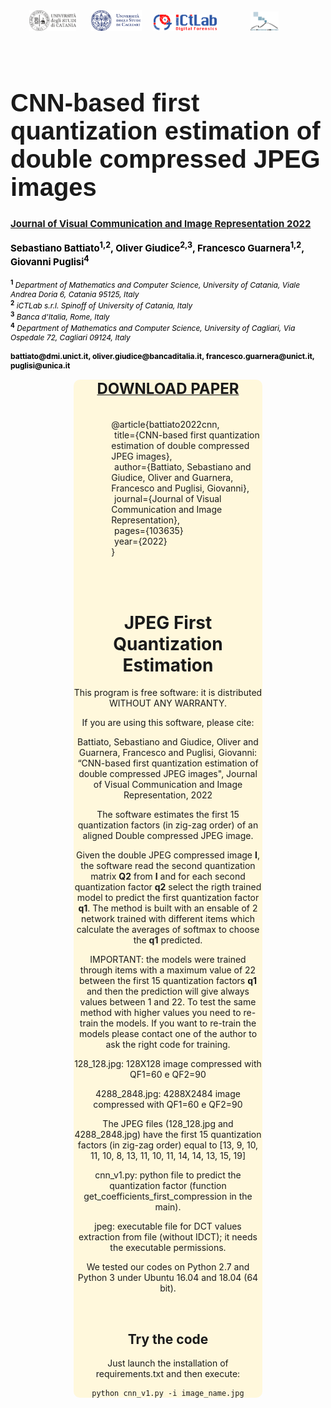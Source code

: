 <div style="text-align:center">
<a href="http://www.dmi.unict.it/"><img src="img/unict.png" width="15%" hspace="5" target="_blank"></a>
<a style="margin-left:2%" href="http://www.unica.it/"><img src="img/unica.png" width="16%" hspace="5" target="_blank"></a>
<a style="margin-left:2%" href="https://www.ictlab.srl/"><img src="img/ictlab.png" width="20%" target="_blank"></a>
<a href="https://iplab.dmi.unict.it/"><img src="img/iplab.png" width="9%" hspace="50" target="_blank"></a>
</div>
<br><br>

<h1  style="font-family: Arial;  font-size: 40px;"><b>CNN-based first quantization estimation of double compressed JPEG images</b></h1>

<div style="font-size:15px; color:black"><b><a href="https://www.sciencedirect.com/journal/journal-of-visual-communication-and-image-representation" target="_blank">Journal of Visual Communication and Image Representation 2022</a></b></div>
<br>

<div style="font-size:15px; color:black"><b>Sebastiano Battiato<sup>1,2</sup>, Oliver Giudice<sup>2,3</sup>, Francesco Guarnera<sup>1,2</sup>, Giovanni Puglisi<sup>4</sup></b></div>
<br>
<div style="font-size:12px; color:black"><sup><b>1</b></sup> <em>Department of Mathematics and Computer Science, University of Catania, Viale Andrea Doria 6, Catania 95125, Italy</em><br>
	<sup><b>2</b></sup> <em>iCTLab s.r.l. Spinoff of University of Catania, Italy</em><br>
	<sup><b>3</b></sup> <em>Banca d'Italia, Rome, Italy</em><br>
	<sup><b>4</b></sup> <em>Department of Mathematics and Computer Science, University of Cagliari, Via Ospedale 72, Cagliari 09124, Italy</em><br>
	<br>
	<b>battiato@dmi.unict.it, oliver.giudice@bancaditalia.it, francesco.guarnera@unict.it, puglisi@unica.it</b>
	<br><br>
</div>
<div style="text-align: center; background-color: cornsilk; border-radius: 10px;margin-left: 20%;margin-right: 20%;width: 60%">

<center>
<a href="https://www.sciencedirect.com/science/article/pii/S1047320322001559"><font size="5px" ><b>DOWNLOAD PAPER</b></font></a>
</center>
<br><br>
<div style="text-align:left !important;margin-left:20%">
	@article{battiato2022cnn,<br>
<span style="margin-left: 2%">title={CNN-based first quantization estimation of double compressed JPEG images},</span><br>
<span style="margin-left: 2%">author={Battiato, Sebastiano and Giudice, Oliver and Guarnera, Francesco and Puglisi, Giovanni},</span><br>
<span style="margin-left: 2%">journal={Journal of Visual Communication and Image Representation},</span><br>
<span style="margin-left: 2%">pages={103635}</span><br>
<span style="margin-left: 2%">year={2022}</span><br>
	}
</div>

<br><br>

# JPEG First Quantization Estimation 

This program is free software: it is distributed WITHOUT ANY WARRANTY.

If you are using this software, please cite:

Battiato, Sebastiano and Giudice, Oliver and Guarnera, Francesco and Puglisi, Giovanni:
“CNN-based first quantization estimation of double compressed JPEG images",
Journal of Visual Communication and Image Representation, 2022
    
The software estimates the first 15 quantization factors (in zig-zag order) of an aligned Double compressed JPEG image.

Given the double JPEG compressed image <b>I</b>, the software read the second quantization matrix <b>Q2</b> from <b>I</b> and for each second quantization factor <b>q2</b> select the rigth trained model to predict the first quantization factor <b>q1</b>. The method is built with an ensable of 2 network trained with different items which calculate the averages of softmax to choose the <b>q1</b> predicted.

IMPORTANT: the models were trained through items with a maximum value of 22 between the first 15 quantization factors <b>q1</b> and then the prediction will give always values between 1 and 22. To test the same method with higher values you need to re-train the models. If you want to re-train the models please contact one of the author to ask the right code for training. 

128_128.jpg: 128X128 image compressed with QF1=60 e QF2=90

4288_2848.jpg: 4288X2484 image compressed with QF1=60 e QF2=90

The JPEG files (128_128.jpg and 4288_2848.jpg) have the first 15 quantization factors (in zig-zag order) equal to [13, 9, 10, 11, 10, 8, 13, 11, 10, 11, 14, 14, 13, 15, 19]

cnn_v1.py: python file to predict the quantization factor (function get_coefficients_first_compression in the main).

jpeg: executable file for DCT values extraction from file (without IDCT); it needs the executable permissions.


We tested our codes on Python 2.7 and Python 3 under Ubuntu 16.04 and 18.04 (64 bit).

<br>

## Try the code

Just launch the installation of requirements.txt and then execute:

```
python cnn_v1.py -i image_name.jpg
```



